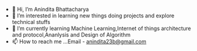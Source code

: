 - 👋 Hi, I’m Anindita Bhattacharya
- 👀 I’m interested in learning new things doing projects and explore technical stuffs
- 🌱 I’m currently learning Machine Learning,Internet of things architecture and protocol,Ananlysis and Design of Algorithm
- 📫 How to reach me ...Email - anindita23b@gmail.com

<!---
anindita25/anindita25 is a ✨ special ✨ repository because its `README.md` (this file) appears on your GitHub profile.
You can click the Preview link to take a look at your changes.
--->
